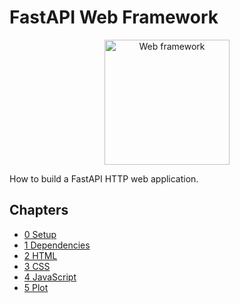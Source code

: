# FastAPI Web Framework

<div align="center">
    <img src="./images/logo.svg" alt="Web framework" width=200>
</div>

How to build a FastAPI HTTP web application.

## Chapters

-   [0 Setup](./chapters/0-Setup/README.md)
-   [1 Dependencies](./chapters/1-Dependencies/README.md)
-   [2 HTML](./chapters/2-HTML/README.md)
-   [3 CSS](./chapters/3-CSS/README.md)
-   [4 JavaScript](./chapters/4-JavaScript/README.md)
-   [5 Plot](./chapters/5-Plot/README.md)
